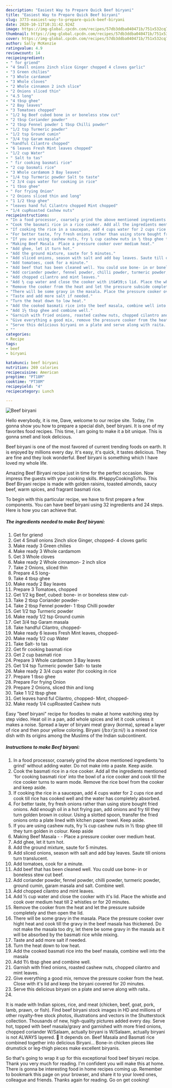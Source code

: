 ```yaml
---
description: "Easiest Way to Prepare Quick Beef biryani"
title: "Easiest Way to Prepare Quick Beef biryani"
slug: 3773-easiest-way-to-prepare-quick-beef-biryani
date: 2020-10-11T10:31:42.924Z
image: https://img-global.cpcdn.com/recipes/57db3ddba040471b/751x532cq70/beef-biryani-recipe-main-photo.jpg
thumbnail: https://img-global.cpcdn.com/recipes/57db3ddba040471b/751x532cq70/beef-biryani-recipe-main-photo.jpg
cover: https://img-global.cpcdn.com/recipes/57db3ddba040471b/751x532cq70/beef-biryani-recipe-main-photo.jpg
author: Sally McKenzie
ratingvalue: 4.9
reviewcount: 14
recipeingredient:
- " for griend"
- "4 Small onions 2inch slice Ginger chopped 4 cloves garlic"
- "3 Green chilies"
- "3 Whole cardamom"
- "3 Whole cloves"
- "2 Whole cinnamon 2 inch slice"
- "2 Onions sliced thin"
- "4.5 long"
- "4 tbsp ghee"
- "2 Bay leaves"
- "3 Tomatoes chopped"
- "1/2 kg Beef cubed bone in or boneless stew cut"
- "2 tbsp Coriander powder"
- "2 tbsp Fennel powder 1 tbsp Chilli powder"
- "1/2 tsp Turmeric powder"
- "1/2 tsp Ground cumin"
- "3/4 tsp Garam masala"
- "handful Cilantro chopped"
- "6 leaves Fresh Mint leaves chopped"
- "1/2 cup Water"
- " Salt to tas"
- " fir cooking basmati rice"
- "2 cup basmati rice"
- "3 Whole cardamom 3 Bay leaves"
- "1/4 tsp Turmeric powder Salt to taste"
- "2 3/4 cups water for cooking in rice"
- "1 tbso ghee"
- " For frying Onion"
- "2 Onions sliced thin and long"
- "1 1/2 tbsp ghee"
- "leaves hand ful Cilantro chopped Mint chopped"
- "1/4 cupRoasted Cashew nuts"
recipeinstructions:
- "In a food processor, coarsely grind the above mentioned ingredients &#39;to grind&#39; without adding water. Do not make into a paste. Keep aside."
- "Cook the basmati rice in a rice cooker. Add all the ingredients mentioned &#39;for cooking basmati rice&#39; into the bowl of a rice cooker and cook till the rice cooker turns to warm mode. Remove the rice bowl from the cooker and keep aside."
- "If cooking the rice in a saucepan, add 4 cups water for 2 cups rice and cook till rice has cooked well and the water has completely absorbed."
- "For better taste, fry fresh onions rather than using store bought fried onions. Add enough oil in a hot frying pan, add onions and fry till they turn golden brown in colour. Using a slotted spoon, transfer the fried onions onto a plate lined with kitchen paper towel. Keep aside."
- "If you are using cashew nuts, fry ¼ cup cashew nuts in ½ tbsp ghee till they turn golden in colour. Keep aside"
- "Making Beef Masala  Place a pressure cooker over medium heat."
- "Add ghee, let it turn hot."
- "Add the ground mixture, saute for 5 minutes."
- "Add sliced onions, season with salt and add bay leaves. Saute till onions turn translucent."
- "Add tomatoes, cook for a minute."
- "Add beef that has been cleaned well. You could use bone- in or boneless stew cut beef."
- "Add coriander powder, fennel powder, chilli powder, turmeric powder, ground cumin, garam masala and salt. Combine well."
- "Add chopped cilantro and mint leaves."
- "Add ½ cup water and close the cooker with it&#39;s lid. Place the whistle and cook over medium heat till 2 whistles or for 20 minutes."
- "Remove the cooker from the heat and let the pressure subside completely and then open the lid."
- "There will be some gravy in the masala. Place the pressure cooker over hight heat and cook till the gravy in the beef masala has thickened. Do not make the masala too dry, let there be some gravy in the masala as it will be absorbed by the basmati rice while mixing."
- "Taste and add more salt if needed."
- "Turn the heat down to low heat."
- "Add the cooked basmati rice into the beef masala, combine well into the masala"
- "Add 1½ tbsp ghee and combine well."
- "Garnish with fried onions, roasted cashew nuts, chopped cilantro and mint leaves."
- "Give everything a good mix, remove the pressure cooker from the heat. Close with it&#39;s lid and keep the biryani covered for 20 minutes."
- "Serve this delicious biryani on a plate and serve along with raita.."
- ""
categories:
- Recipe
tags:
- beef
- biryani

katakunci: beef biryani 
nutrition: 269 calories
recipecuisine: American
preptime: "PT18M"
cooktime: "PT38M"
recipeyield: "4"
recipecategory: Lunch

---
```



![Beef biryani](https://img-global.cpcdn.com/recipes/57db3ddba040471b/751x532cq70/beef-biryani-recipe-main-photo.jpg)

Hello everybody, it is me, Dave, welcome to our recipe site. Today, I'm gonna show you how to prepare a special dish, beef biryani. It is one of my favorites food recipes. This time, I am going to make it a bit unique. This is gonna smell and look delicious.

Beef biryani is one of the most favored of current trending foods on earth. It is enjoyed by millions every day. It's easy, it's quick, it tastes delicious. They are fine and they look wonderful. Beef biryani is something which I have loved my whole life.

Amazing Beef Biryani recipe just in time for the perfect occasion. Now impress the guests with your cooking skills. #HappyCookingToYou. This Beef Biryani recipe is made with golden raisins, toasted almonds, saucy beef, warm spices, and fragrant basmati rice.


To begin with this particular recipe, we have to first prepare a few components. You can have beef biryani using 32 ingredients and 24 steps. Here is how you can achieve that.

<!--inarticleads1-->

##### The ingredients needed to make Beef biryani:

1. Get  for griend
1. Get 4 Small onions 2inch slice Ginger, chopped- 4 cloves garlic
1. Make ready 3 Green chilies
1. Make ready 3 Whole cardamom
1. Get 3 Whole cloves
1. Make ready 2 Whole cinnamon- 2 inch slice
1. Take 2 Onions, sliced thin
1. Prepare 4.5 long-
1. Take 4 tbsp ghee
1. Make ready 2 Bay leaves
1. Prepare 3 Tomatoes, chopped
1. Get 1/2 kg Beef, cubed: bone- in or boneless stew cut-
1. Take 2 tbsp Coriander powder-
1. Take 2 tbsp Fennel powder- 1 tbsp Chilli powder
1. Get 1/2 tsp Turmeric powder
1. Make ready 1/2 tsp Ground cumin
1. Get 3/4 tsp Garam masala
1. Take handful Cilantro, chopped-
1. Make ready 6 leaves Fresh Mint leaves, chopped-
1. Make ready 1/2 cup Water
1. Take  Salt- to tas
1. Get  fir cooking basmati rice
1. Get 2 cup basmati rice
1. Prepare 3 Whole cardamom 3 Bay leaves
1. Get 1/4 tsp Turmeric powder Salt- to taste
1. Make ready 2 3/4 cups water (for cooking in rice
1. Prepare 1 tbso ghee
1. Prepare  For frying Onion
1. Prepare 2 Onions, sliced thin and long
1. Take 1 1/2 tbsp ghee
1. Get leaves hand ful Cilantro, chopped- Mint, chopped-
1. Make ready 1/4 cupRoasted Cashew nuts


Easy &#34;beef biryani&#34; recipe for foodies to make at home watching step by step video. Heat oil in a pan, add whole spices and let it cook unless it makes a noise. Spread a layer of biryani meat gravy (korma), spread a layer of rice and then pour yellow coloring. Biryani (/bɜːrˈjɑːni/) is a mixed rice dish with its origins among the Muslims of the Indian subcontinent. 

<!--inarticleads2-->

##### Instructions to make Beef biryani:

1. In a food processor, coarsely grind the above mentioned ingredients &#39;to grind&#39; without adding water. Do not make into a paste. Keep aside.
1. Cook the basmati rice in a rice cooker. Add all the ingredients mentioned &#39;for cooking basmati rice&#39; into the bowl of a rice cooker and cook till the rice cooker turns to warm mode. Remove the rice bowl from the cooker and keep aside.
1. If cooking the rice in a saucepan, add 4 cups water for 2 cups rice and cook till rice has cooked well and the water has completely absorbed.
1. For better taste, fry fresh onions rather than using store bought fried onions. Add enough oil in a hot frying pan, add onions and fry till they turn golden brown in colour. Using a slotted spoon, transfer the fried onions onto a plate lined with kitchen paper towel. Keep aside.
1. If you are using cashew nuts, fry ¼ cup cashew nuts in ½ tbsp ghee till they turn golden in colour. Keep aside
1. Making Beef Masala -  - Place a pressure cooker over medium heat.
1. Add ghee, let it turn hot.
1. Add the ground mixture, saute for 5 minutes.
1. Add sliced onions, season with salt and add bay leaves. Saute till onions turn translucent.
1. Add tomatoes, cook for a minute.
1. Add beef that has been cleaned well. You could use bone- in or boneless stew cut beef.
1. Add coriander powder, fennel powder, chilli powder, turmeric powder, ground cumin, garam masala and salt. Combine well.
1. Add chopped cilantro and mint leaves.
1. Add ½ cup water and close the cooker with it&#39;s lid. Place the whistle and cook over medium heat till 2 whistles or for 20 minutes.
1. Remove the cooker from the heat and let the pressure subside completely and then open the lid.
1. There will be some gravy in the masala. Place the pressure cooker over hight heat and cook till the gravy in the beef masala has thickened. Do not make the masala too dry, let there be some gravy in the masala as it will be absorbed by the basmati rice while mixing.
1. Taste and add more salt if needed.
1. Turn the heat down to low heat.
1. Add the cooked basmati rice into the beef masala, combine well into the masala
1. Add 1½ tbsp ghee and combine well.
1. Garnish with fried onions, roasted cashew nuts, chopped cilantro and mint leaves.
1. Give everything a good mix, remove the pressure cooker from the heat. Close with it&#39;s lid and keep the biryani covered for 20 minutes.
1. Serve this delicious biryani on a plate and serve along with raita..
1. 


It is made with Indian spices, rice, and meat (chicken, beef, goat, pork, lamb, prawn, or fish). Find beef biryani stock images in HD and millions of other royalty-free stock photos, illustrations and vectors in the Shutterstock collection. Thousands of new, high-quality pictures added every day. Serve hot, topped with beef masala/gravy and garnished with more fried onions, chopped coriander W/Salaam, actually biryani is W/Salaam, actually biryani is not ALWAYS layered. 🙂 It depends on. Beef Masala and Basmati rice combined together into delicious Biryani… Bone-in chicken pieces like drumstick or leg-thigh pieces make excellent biryanis. 

So that's going to wrap it up for this exceptional food beef biryani recipe. Thank you very much for reading. I'm confident you will make this at home. There is gonna be interesting food in home recipes coming up. Remember to bookmark this page on your browser, and share it to your loved ones, colleague and friends. Thanks again for reading. Go on get cooking!

